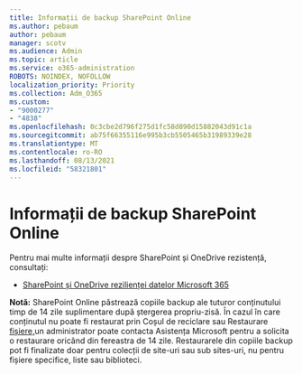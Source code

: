 ```yaml
---
title: Informații de backup SharePoint Online
ms.author: pebaum
author: pebaum
manager: scotv
ms.audience: Admin
ms.topic: article
ms.service: o365-administration
ROBOTS: NOINDEX, NOFOLLOW
localization_priority: Priority
ms.collection: Adm_O365
ms.custom:
- "9000277"
- "4838"
ms.openlocfilehash: 0c3cbe2d796f275d1fc58d890d15882043d91c1a
ms.sourcegitcommit: ab75f66355116e995b3cb5505465b31989339e28
ms.translationtype: MT
ms.contentlocale: ro-RO
ms.lasthandoff: 08/13/2021
ms.locfileid: "58321801"
---
```

# <a name="sharepoint-online-backup-information"></a>Informații de backup SharePoint Online

Pentru mai multe informații despre SharePoint și OneDrive rezistență, consultați:

- [SharePoint și OneDrive rezilienței datelor Microsoft 365](https://docs.microsoft.com/compliance/assurance/assurance-sharepoint-onedrive-data-resiliency)

**Notă:** SharePoint Online păstrează copiile backup ale tuturor conținutului timp de 14 zile suplimentare după ștergerea propriu-zisă. În cazul în care [](https://support.microsoft.com/office/restore-deleted-items-from-the-site-collection-recycle-bin-5fa924ee-16d7-487b-9a0a-021b9062d14b) conținutul nu poate fi restaurat prin Coșul de reciclare sau Restaurare [fișiere,](https://support.microsoft.com/office/restore-your-onedrive-fa231298-759d-41cf-bcd0-25ac53eb8a15)un administrator poate contacta Asistența Microsoft pentru a solicita o restaurare oricând din fereastra de 14 zile. Restaurarele din copiile backup pot fi finalizate doar pentru colecții de site-uri sau sub sites-uri, nu pentru fișiere specifice, liste sau biblioteci.
